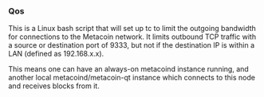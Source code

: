 ### Qos ###

This is a Linux bash script that will set up tc to limit the outgoing bandwidth for connections to the Metacoin network. It limits outbound TCP traffic with a source or destination port of 9333, but not if the destination IP is within a LAN (defined as 192.168.x.x).

This means one can have an always-on metacoind instance running, and another local metacoind/metacoin-qt instance which connects to this node and receives blocks from it.
